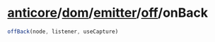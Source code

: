 # [anticore](../../../../../../#reference)/[dom](../../../#reference)/[emitter](../../#reference)/[off](../#reference)/<a name="reference">onBack</a>

```js
offBack(node, listener, useCapture)
```